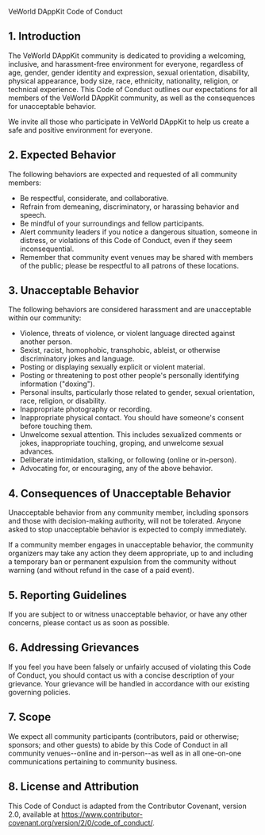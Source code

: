 VeWorld DAppKit Code of Conduct

## 1. Introduction

The VeWorld DAppKit community is dedicated to providing a welcoming, inclusive, and harassment-free environment for everyone, regardless of age, gender, gender identity and expression, sexual orientation, disability, physical appearance, body size, race, ethnicity, nationality, religion, or technical experience. This Code of Conduct outlines our expectations for all members of the VeWorld DAppKit community, as well as the consequences for unacceptable behavior.

We invite all those who participate in VeWorld DAppKit to help us create a safe and positive environment for everyone.

## 2. Expected Behavior

The following behaviors are expected and requested of all community members:

-   Be respectful, considerate, and collaborative.
-   Refrain from demeaning, discriminatory, or harassing behavior and speech.
-   Be mindful of your surroundings and fellow participants.
-   Alert community leaders if you notice a dangerous situation, someone in distress, or violations of this Code of Conduct, even if they seem inconsequential.
-   Remember that community event venues may be shared with members of the public; please be respectful to all patrons of these locations.

## 3. Unacceptable Behavior

The following behaviors are considered harassment and are unacceptable within our community:

-   Violence, threats of violence, or violent language directed against another person.
-   Sexist, racist, homophobic, transphobic, ableist, or otherwise discriminatory jokes and language.
-   Posting or displaying sexually explicit or violent material.
-   Posting or threatening to post other people's personally identifying information ("doxing").
-   Personal insults, particularly those related to gender, sexual orientation, race, religion, or disability.
-   Inappropriate photography or recording.
-   Inappropriate physical contact. You should have someone's consent before touching them.
-   Unwelcome sexual attention. This includes sexualized comments or jokes, inappropriate touching, groping, and unwelcome sexual advances.
-   Deliberate intimidation, stalking, or following (online or in-person).
-   Advocating for, or encouraging, any of the above behavior.

## 4. Consequences of Unacceptable Behavior

Unacceptable behavior from any community member, including sponsors and those with decision-making authority, will not be tolerated. Anyone asked to stop unacceptable behavior is expected to comply immediately.

If a community member engages in unacceptable behavior, the community organizers may take any action they deem appropriate, up to and including a temporary ban or permanent expulsion from the community without warning (and without refund in the case of a paid event).

## 5. Reporting Guidelines

If you are subject to or witness unacceptable behavior, or have any other concerns, please contact us as soon as possible.

## 6. Addressing Grievances

If you feel you have been falsely or unfairly accused of violating this Code of Conduct, you should contact us with a concise description of your grievance. Your grievance will be handled in accordance with our existing governing policies.

## 7. Scope

We expect all community participants (contributors, paid or otherwise; sponsors; and other guests) to abide by this Code of Conduct in all community venues--online and in-person--as well as in all one-on-one communications pertaining to community business.

## 8. License and Attribution

This Code of Conduct is adapted from the Contributor Covenant, version 2.0, available at https://www.contributor-covenant.org/version/2/0/code_of_conduct/.
